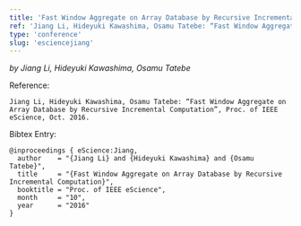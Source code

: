 ```yaml
---
title: 'Fast Window Aggregate on Array Database by Recursive Incremental Computation'
ref: 'Jiang Li, Hideyuki Kawashima, Osamu Tatebe: “Fast Window Aggregate on Array Database by Recursive Incremental Computation”, Proc. of IEEE eScience, Oct. 2016.'
type: 'conference'
slug: 'esciencejiang'
---
```


*by Jiang Li, Hideyuki Kawashima, Osamu Tatebe*

Reference:
```
Jiang Li, Hideyuki Kawashima, Osamu Tatebe: “Fast Window Aggregate on Array Database by Recursive Incremental Computation”, Proc. of IEEE eScience, Oct. 2016.
```

Bibtex Entry:
```
@inproceedings { eScience:Jiang, 
  author    = "{Jiang Li} and {Hideyuki Kawashima} and {Osamu Tatebe}",
  title     = "{Fast Window Aggregate on Array Database by Recursive Incremental Computation}",
  booktitle = "Proc. of IEEE eScience",
  month	    = "10",
  year 	    = "2016"
}
```
